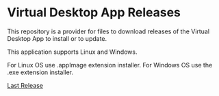 # Virtual Desktop App Releases

This repository is a provider for files to download releases of the Virtual Desktop App to install or to update.

This application supports Linux and Windows.

For Linux OS use .appImage extension installer.
For Windows OS use the .exe extension installer.

[Last Release](https://github.com/Rentbridge-Group/virtualpm-desktop-app-releases/releases/latest)
